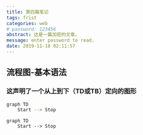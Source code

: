 ```yaml
---
title: 第四篇笔记
tags: frist
categories: web
# password: 123456
abstract: 这是一篇加密的文章。
message: enter password to read.
date: 2019-11-18 02:11:57
---
```


<!--
 * @Author: za-wangxuezhong
 * @Date: 2019-11-17 22:19:51
 * @LastEditors: za-wangxuezhong
 * @LastEditTime: 2019-11-20 13:01:34
 * @Description: file content
 -->

## 流程图-基本语法

### 这声明了一个从上到下（TD或TB）定向的图形

``` bash
graph TD
    Start --> Stop

```

``` mermaid
graph TD
    Start --> Stop
